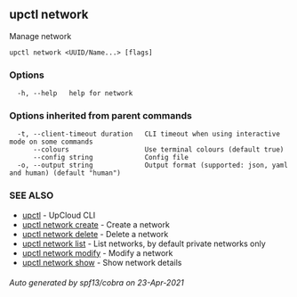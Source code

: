## upctl network

Manage network

```
upctl network <UUID/Name...> [flags]
```

### Options

```
  -h, --help   help for network
```

### Options inherited from parent commands

```
  -t, --client-timeout duration   CLI timeout when using interactive mode on some commands
      --colours                   Use terminal colours (default true)
      --config string             Config file
  -o, --output string             Output format (supported: json, yaml and human) (default "human")
```

### SEE ALSO

* [upctl](upctl.md)	 - UpCloud CLI
* [upctl network create](upctl_network_create.md)	 - Create a network
* [upctl network delete](upctl_network_delete.md)	 - Delete a network
* [upctl network list](upctl_network_list.md)	 - List networks, by default private networks only
* [upctl network modify](upctl_network_modify.md)	 - Modify a network
* [upctl network show](upctl_network_show.md)	 - Show network details

###### Auto generated by spf13/cobra on 23-Apr-2021
